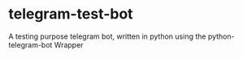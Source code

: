 # telegram-test-bot
A testing purpose telegram bot, written in python using the python-telegram-bot Wrapper
